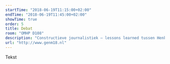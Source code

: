 ```yaml
---
startTime: "2018-06-19T11:15:00+02:00"
endTime: "2018-06-19T11:45:00+02:00"
showTime: true
order: 5
title: Debat
room: "OMHP D108"
description: "Constructieve journalistiek – lessons learned tussen Henk van der Aa (Brandpunt+) en Karel Smouter (Windesheim/De Correspondent)"
url: "http://www.genm18.nl"
---
```


Tekst
